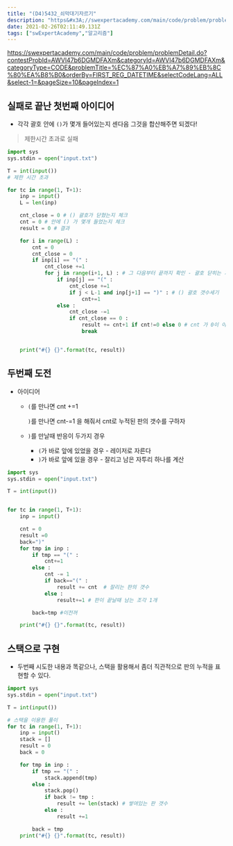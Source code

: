 ```yaml
---
title: "(D4)5432_쇠막대기자르기"
description: "https&#x3A;//swexpertacademy.com/main/code/problem/problemDetail.do?contestProbId=AWVl47b6DGMDFAXm&categoryId=AWVl47b6DGMDFAXm&categoryType=CODE&probl"
date: 2021-02-26T02:11:49.131Z
tags: ["swExpertAcademy","알고리즘"]
---
```

https://swexpertacademy.com/main/code/problem/problemDetail.do?contestProbId=AWVl47b6DGMDFAXm&categoryId=AWVl47b6DGMDFAXm&categoryType=CODE&problemTitle=%EC%87%A0%EB%A7%89%EB%8C%80%EA%B8%B0&orderBy=FIRST_REG_DATETIME&selectCodeLang=ALL&select-1=&pageSize=10&pageIndex=1

## 실패로 끝난 첫번째 아이디어

- 각각 괄호 안에 `()`가 몇개 들어있는지 센다음 그것을 합산해주면 되겠다!

> 제한시간 초과로 실패

```python
import sys
sys.stdin = open("input.txt")

T = int(input())
# 제한 시간 초과

for tc in range(1, T+1):
    inp = input()
    L = len(inp)

    cnt_close = 0 # () 괄호가 닫혔는지 체크
    cnt = 0 # 안에 () 가 몇개 들었는지 체크
    result = 0 # 결과

    for i in range(L) :
        cnt = 0
        cnt_close = 0
        if inp[i] == "(" :
            cnt_close +=1
            for j in range(i+1, L) : # 그 다음부터 끝까지 확인 - 괄호 닫히는 거 체크
                if inp[j] == "(" :
                    cnt_close +=1
                    if j < L-1 and inp[j+1] == ")" : # () 괄호 갯수세기
                        cnt+=1
                else :
                    cnt_close -=1
                    if cnt_close == 0 :
                        result += cnt+1 if cnt!=0 else 0 # cnt 가 0이 아니면 cnt+1 로 더해지고, 아니면 0
                        break


    print("#{} {}".format(tc, result))


```



## 두번째 도전

- 아이디어

  - `(`를 만나면 cnt +=1

    `)`를 만나면 cnt-=1 을 해줘서 cnt로 누적된 판의 갯수를 구하자

  - `)`를 만날때 반응이 두가지 경우

    - `(`가 바로 앞에 있었을 경우 - 레이저로 자른다
    - `)`가 바로 앞에 있을 경우 - 잘리고 남은 자투리 하나를 계산

```python
import sys
sys.stdin = open("input.txt")

T = int(input())


for tc in range(1, T+1):
    inp = input()

    cnt = 0
    result =0
    back=")"
    for tmp in inp :
        if tmp == "(" :
            cnt+=1
        else :
            cnt -= 1
            if back=="(" :
                result += cnt  # 잘리는 판의 갯수
            else :
                result+=1 # 판이 끝날때 남는 조각 1개

        back=tmp #이전꺼

    print("#{} {}".format(tc, result))

```



## 스택으로 구현

- 두번째 시도한 내용과 똑같으나, 스택을 활용해서 좀더 직관적으로 판의 누적을 표현할 수 있다.

```python
import sys
sys.stdin = open("input.txt")

T = int(input())

# 스택을 이용한 풀이
for tc in range(1, T+1):
    inp = input()
    stack = []
    result = 0
    back = 0

    for tmp in inp :
        if tmp == "(" :
            stack.append(tmp)
        else :
            stack.pop()
            if back != tmp :
                result += len(stack) # 쌓여있는 판 갯수
            else :
                result +=1

        back = tmp
    print("#{} {}".format(tc, result))
```

